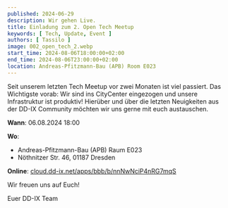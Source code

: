 ```yaml
---
published: 2024-06-29
description: Wir gehen Live.
title: Einladung zum 2. Open Tech Meetup
keywords: [ Tech, Update, Event ]
authors: [ Tassilo ]
image: 002_open_tech_2.webp
start_time: 2024-08-06T18:00:00+02:00
end_time: 2024-08-06T23:00:00+02:00
location: Andreas-Pfitzmann-Bau (APB) Room E023 
---
```


Seit unserem letzten Tech Meetup vor zwei Monaten ist viel passiert. Das Wichtigste vorab: Wir sind ins 
CityCenter eingezogen und unsere Infrastruktur ist produktiv! Hierüber und über die letzten Neuigkeiten 
aus der DD-IX Community möchten wir uns gerne mit euch austauschen.

**Wann**: 06.08.2024 18:00

**Wo**: 

  - Andreas-Pfitzmann-Bau (APB) Raum E023
  - Nöthnitzer Str. 46, 01187 Dresden

**Online**: [cloud.dd-ix.net/apps/bbb/b/nnNwNciP4nRG7mqS](https://cloud.dd-ix.net/apps/bbb/b/nnNwNciP4nRG7mqS)

Wir freuen uns auf Euch!

Euer DD-IX Team

